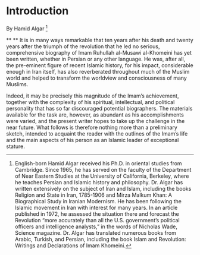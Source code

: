 Introduction
============

By Hamid Algar [^1]

** **
It is in many ways remarkable that ten years after his death and twenty
years after the triumph of the revolution that he led no serious,
comprehensive biography of Imam Ruhullah al-Musawi al-Khomeini has yet
been written, whether in Persian or any other language. He was, after
all, the pre-eminent figure of recent Islamic history, for his impact,
considerable enough in Iran itself, has also reverberated throughout
much of the Muslim world and helped to transform the worldview and
consciousness of many Muslims.

Indeed, it may be precisely this magnitude of the Imam’s achievement,
together with the complexity of his spiritual, intellectual, and
political personality that has so far discouraged potential biographers.
The materials available for the task are, however, as abundant as his
accomplishments were varied, and the present writer hopes to take up the
challenge in the near future. What follows is therefore nothing more
than a preliminary sketch, intended to acquaint the reader with the
outlines of the Imam’s life and the main aspects of his person as an
Islamic leader of exceptional stature.


[^1]: English-born Hamid Algar received his Ph.D. in oriental studies
from Cambridge. Since 1965, he has served on the faculty of the
Department of Near Eastern Studies at the University of California,
Berkeley, where he teaches Persian and Islamic history and philosophy.
Dr. Algar has written extensively on the subject of Iran and Islam,
including the books Religion and State in Iran, 1785-1906 and Mirza
Malkum Khan: A Biographical Study in Iranian Modernism. He has been
following the Islamic movement in Iran with interest for many years. In
an article published in 1972, he assessed the situation there and
forecast the Revolution “more accurately than all the U.S. government’s
political officers and intelligence analysts,” in the words of Nicholas
Wade, Science magazine. Dr. Algar has translated numerous books from
Arabic, Turkish, and Persian, including the book Islam and Revolution:
Writings and Declarations of Imam Khomeini.


